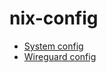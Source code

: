 # nix-config
 * [System config](./nix01/configuration.nix)
 * [Wireguard config](./nix01/wireguard.nix)
